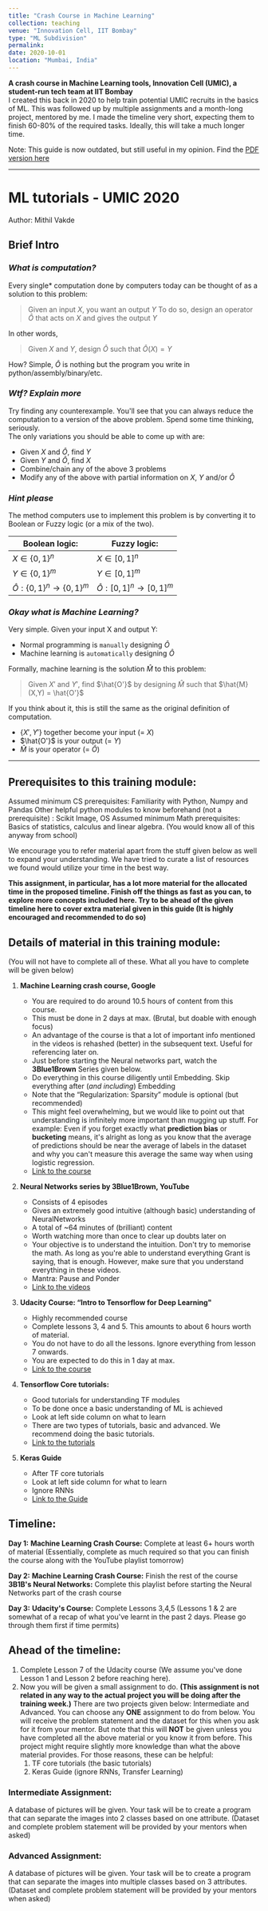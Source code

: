 ```yaml
---
title: "Crash Course in Machine Learning"
collection: teaching
venue: "Innovation Cell, IIT Bombay"
type: "ML Subdivision"
permalink: 
date: 2020-10-01
location: "Mumbai, India"
---
```

**A crash course in Machine Learning tools, Innovation Cell (UMIC), a student-run tech team at IIT Bombay**  
I created this back in 2020 to help train potential UMIC recruits in the basics of ML. This was followed up by multiple assignments and a month-long project, mentored by me. I made the timeline very short, expecting them to finish 60-80% of the required tasks. Ideally, this will take a much longer time.
  
Note: This guide is now outdated, but still useful in my opinion. Find the [PDF version here](https://mvakde.github.io/files/ML-Training-Mithil.pdf)
  
-------------------------
  
# ML tutorials - UMIC 2020
Author: Mithil Vakde 

## Brief Intro 
### *What is computation?*
Every single* computation done by computers today can be thought of as a solution to this problem:  
>Given an input $X$, you want an output $Y$ 
>To do so, design an operator $\hat{O}$ that acts on $X$ and gives the output $Y$

In other words, 
>Given $X$ and $Y$, design $\hat{O}$ such that $\hat{O}(X) = Y$

How? Simple, $\hat{O}$ is nothing but the program you write in python/assembly/binary/etc.

### *Wtf? Explain more*
Try finding any counterexample. You'll see that you can always reduce the computation to a version of the above problem. Spend some time thinking, seriously.  
The only variations you should be able to come up with are: 
- Given $X$ and $\hat{O}$, find $Y$
- Given $Y$ and $\hat{O}$, find $X$
- Combine/chain any of the above 3 problems
- Modify any of the above with partial information on $X$, $Y$ and/or $\hat{O}$  
  
### *Hint please*
The method computers use to implement this problem is by converting it to Boolean or Fuzzy logic (or a mix of the two). 

| Boolean logic:                         | Fuzzy logic:                       |
| -------------------------------------- | ---------------------------------- |
| $X\in \{0,1\}^n$                       | $X\in [0,1]^n$<br>                 |
| $Y \in \{0,1\}^m$                      | $Y \in [0,1]^m$                    |
| $\hat{O}: \{0,1\}^{n} \to \{0,1\}^{m}$ | $\hat{O}: [0,1]^{n} \to [0,1]^{m}$ |

### *Okay what is Machine Learning?*
Very simple. Given your input X and output Y:
- Normal programming is `manually` designing $\hat{O}$
- Machine learning is `automatically` designing $\hat{O}$
  
  
Formally, machine learning is the solution $\hat{M}$ to this problem:
> Given $X'$ and $Y'$, find $\hat{O'}$ by designing $\hat{M}$ such that $\hat{M}(X,Y) = \hat{O'}$
  
  
If you think about it, this is still the same as the original definition of computation. 
- $\{X', Y'\}$ together become your input (= $X$)
- $\hat{O'}$ is your output (= $Y$)
- $\hat{M}$ is your operator (= $\hat{O}$)

--------------
## Prerequisites to this training module:
Assumed minimum CS prerequisites: Familiarity with Python, Numpy and Pandas
Other helpful python modules to know beforehand (not a prerequisite) : Scikit Image, OS
Assumed minimum Math prerequisites: Basics of statistics, calculus and linear algebra. (You would know all of this anyway from school)

We encourage you to refer material apart from the stuff given below as well to expand your understanding. We have tried to curate a list of resources we found would utilize your time in the best way.

**This assignment, in particular, has a lot more material for the allocated time in the proposed timeline. Finish off the things as fast as you can, to explore more concepts included here. Try to be ahead of the given timeline here to cover extra material given in this guide (It is highly encouraged and recommended to do so)**

## Details of material in this training module:

(You will not have to complete all of these. What all you have to complete will be given below)
1.  **Machine Learning crash course, Google**
    *   You are required to do around 10.5 hours of content from this course.
    *   This must be done in 2 days at max. (Brutal, but doable with enough focus)
    *   An advantage of the course is that a lot of important info mentioned in the videos is rehashed (better) in the subsequent text. Useful for referencing later on.
    *   Just before starting the Neural networks part, watch the **3Blue1Brown** Series given below.
    *   Do everything in this course diligently until Embedding. Skip everything after (*and including*) Embedding
    *   Note that the “Regularization: Sparsity” module is optional (but recommended)
    *   This might feel overwhelming, but we would like to point out that understanding is infinitely more important than mugging up stuff. For example: Even if you forget exactly what  **prediction bias** or **bucketing** means, it's alright as long as you know that the average of predictions should be near the average of labels in the dataset and why you can't measure this average the same way when using logistic regression.
    *   [Link to the course](https://developers.google.com/machine-learning/crash-course)

2. **Neural Networks series by 3Blue1Brown, YouTube**
    *   Consists of 4 episodes
    *   Gives an extremely good intuitive (although basic) understanding of NeuralNetworks
    *   A total of ~64 minutes of (brilliant) content
    *   Worth watching more than once to clear up doubts later on
    *   Your objective is to understand the intuition. Don't try to memorise the math. As long as you're able to understand everything Grant is saying, that is enough. However, make sure that you understand everything in these videos.
    *   Mantra: Pause and Ponder
    *   [Link to the videos](https://www.youtube.com/playlist?list=PLZHQObOWTQDPD3MizzM2xVFitgF6071K)

3.  **Udacity Course: “Intro to Tensorflow for Deep Learning"**
    *   Highly recommended course
    *   Complete lessons 3, 4 and 5. This amounts to about 6 hours worth of material.
    *   You do not have to do all the lessons. Ignore everything from lesson 7 onwards.
    *   You are expected to do this in 1 day at max.
    *   [Link to the course](https://www.udacity.com/course/intro-to-tensorflow-for-deep-learning--ud859)

4.  **Tensorflow Core tutorials:**
    *   Good tutorials for understanding TF modules
    *   To be done once a basic understanding of ML is achieved
    *   Look at left side column on what to learn
    *   There are two types of tutorials, basic and advanced. We recommend doing the basic tutorials.
    *  [Link to the tutorials](https://www.tensorflow.org/tutorials)

5.  **Keras Guide**
    *   After TF core tutorials
    *   Look at left side column for what to learn
    *   Ignore RNNs
    *   [Link to the Guide](https://keras.io/guides/)
   

## Timeline:

**Day 1:**
**Machine Learning Crash Course:** Complete at least 6+ hours worth of material (Essentially,
complete as much required so that you can finish the course along with the YouTube playlist
tomorrow)

**Day 2:**
**Machine Learning Crash Course:** Finish the rest of the course
**3B1B's Neural Networks:** Complete this playlist before starting the Neural Networks part of the
crash course

**Day 3:**
**Udacity's Course:** Complete Lessons 3,4,5 (Lessons 1 & 2 are somewhat of a recap of what
you've learnt in the past 2 days. Please go through them first if time permits)

## Ahead of the timeline:

1.  Complete Lesson 7 of the Udacity course (We assume you've done Lesson 1 and Lesson 2 before reaching here).
2.  Now you will be given a small assignment to do. **(This assignment is not related in any way to the actual project you will be doing after the training week.)** There are two projects given below: Intermediate and Advanced. You can choose any **ONE** assignment to do from below. You will receive the problem statement and the dataset for this when you ask for it from your mentor. But note that this will **NOT** be given unless you have completed all the above material or you know it from before. This project might require slightly more knowledge than what the above material provides. For those reasons, these can be helpful:
	1. TF core tutorials (the basic tutorials)
	2. Keras Guide (ignore RNNs, Transfer Learning)

### Intermediate Assignment:

A database of pictures will be given. Your task will be to create a program that can separate the images into 2 classes based on one attribute. (Dataset and complete problem statement will be provided by your mentors when asked)

### Advanced Assignment:

A database of pictures will be given. Your task will be to create a program that can separate the images into multiple classes based on 3 attributes. (Dataset and complete problem statement will be provided by your mentors when asked)

